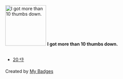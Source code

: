 <img src="https://my-badges.github.io/my-badges/thumbs-down-10.png" alt="I got more than 10 thumbs down." title="I got more than 10 thumbs down." width="128">
<strong>I got more than 10 thumbs down.</strong>
<br><br>

* <a href="https://github.com/mastodon/mastodon/pull/30091#issuecomment-2231106261">20 👎</a>


Created by <a href="https://github.com/my-badges/my-badges">My Badges</a>
